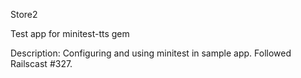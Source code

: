 Store2

Test app for minitest-tts gem

Description: Configuring and using minitest in sample app. Followed Railscast #327. 
